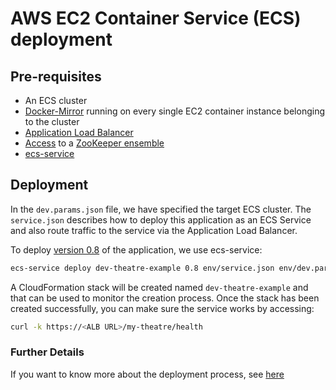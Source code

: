 # AWS EC2 Container Service (ECS) deployment #

## Pre-requisites ##
- An ECS cluster 
- [Docker-Mirror](https://github.com/LoyaltyOne/docker-mirror) running on every single EC2 container instance belonging 
to the cluster
- [Application Load Balancer](http://docs.aws.amazon.com/elasticloadbalancing/latest/application/introduction.html)
- [Access](https://github.com/LoyaltyOne/bazooka) to a [ZooKeeper ensemble](https://zookeeper.apache.org)
- [ecs-service](https://github.com/ukayani/ecs-service)

## Deployment ##
In the `dev.params.json` file, we have specified the target ECS cluster. The `service.json` describes how to deploy
this application as an ECS Service and also route traffic to the service via the Application Load Balancer. 

To deploy [version 0.8](https://hub.docker.com/r/loyaltyone/theatre-example/tags) of the application, we use ecs-service:
```bash
ecs-service deploy dev-theatre-example 0.8 env/service.json env/dev.params.json -e env/dev.env 
```

A CloudFormation stack will be created named `dev-theatre-example` and that can be used to monitor the creation process.
Once the stack has been created successfully, you can make sure the service works by accessing:
```bash
curl -k https://<ALB URL>/my-theatre/health
```

### Further Details ###
If you want to know more about the deployment process, see [here](https://github.com/LoyaltyOne/theatre-booking-akka-example/wiki/AWS-ECS-Deployments)
